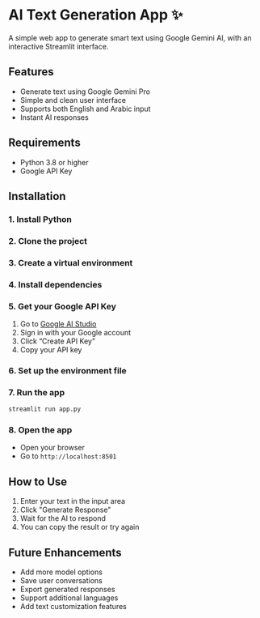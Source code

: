 # AI Text Generation App ✨

A simple web app to generate smart text using Google Gemini AI, with an interactive Streamlit interface.

## Features
- Generate text using Google Gemini Pro
- Simple and clean user interface
- Supports both English and Arabic input
- Instant AI responses

## Requirements
- Python 3.8 or higher
- Google API Key

## Installation

### 1. Install Python

### 2. Clone the project

### 3. Create a virtual environment

### 4. Install dependencies

### 5. Get your Google API Key
1. Go to [Google AI Studio](https://makersuite.google.com/app/apikey)
2. Sign in with your Google account
3. Click “Create API Key”
4. Copy your API key

### 6. Set up the environment file

### 7. Run the app
```bash
streamlit run app.py
```

### 8. Open the app
- Open your browser
- Go to `http://localhost:8501`

## How to Use
1. Enter your text in the input area
2. Click "Generate Response"
3. Wait for the AI to respond
4. You can copy the result or try again

## Future Enhancements
- Add more model options
- Save user conversations
- Export generated responses
- Support additional languages
- Add text customization features
